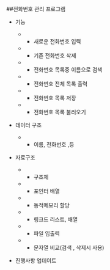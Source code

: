 ##전화번호 관리 프로그램
* 기능
	* - 새로운 전화번호 입력
	* - 기존 전화번호 삭제
	* - 전화번호 목록중 이름으로 검색
	* - 전화번호 전체 목록 출력
	* - 전화번호 목록 저장
	* - 전화번호 목록 불러오기

* 데이터 구조
	* - 이름, 전화번호 ,등

*  자료구조 
   * - 구조체
   * - 포인터 배열
   * - 동적메모리 할당
   * - 링크드 리스트, 배열
   * - 파일 입출력
   * - 문자열 비교(검색 , 삭제시 사용)


* 진행사항 업데이트
